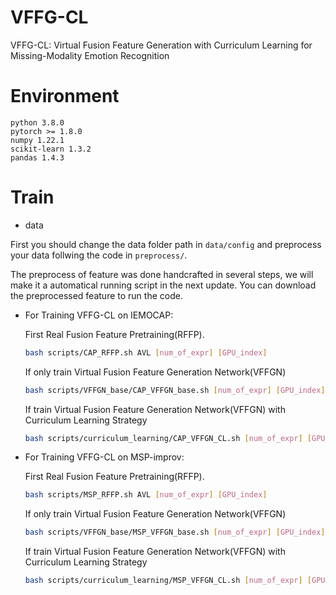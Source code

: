 # VFFG-CL
VFFG-CL: Virtual Fusion Feature Generation with Curriculum Learning for Missing-Modality Emotion Recognition

# Environment
``` 
python 3.8.0
pytorch >= 1.8.0
numpy 1.22.1
scikit-learn 1.3.2
pandas 1.4.3
```

# Train

+ data

First you should change the data folder path in ```data/config``` and preprocess your data follwing the code in ```preprocess/```.

The preprocess of feature was done handcrafted in several steps, we will make it a automatical running script in the next update. You can download the preprocessed feature to run the code.

+ For Training VFFG-CL on IEMOCAP:

    First Real Fusion Feature Pretraining(RFFP).

    ```bash
    bash scripts/CAP_RFFP.sh AVL [num_of_expr] [GPU_index]
    ```

    If only train Virtual Fusion Feature Generation Network(VFFGN) 

    ```bash
    bash scripts/VFFGN_base/CAP_VFFGN_base.sh [num_of_expr] [GPU_index]
    ```
    If train Virtual Fusion Feature Generation Network(VFFGN) with Curriculum Learning Strategy

    ```bash
    bash scripts/curriculum_learning/CAP_VFFGN_CL.sh [num_of_expr] [GPU_index]
    ```

+ For Training VFFG-CL on MSP-improv: 

    First Real Fusion Feature Pretraining(RFFP).

    ```bash
    bash scripts/MSP_RFFP.sh AVL [num_of_expr] [GPU_index]
    ```

    If only train Virtual Fusion Feature Generation Network(VFFGN) 

    ```bash
    bash scripts/VFFGN_base/MSP_VFFGN_base.sh [num_of_expr] [GPU_index]
    ```
    If train Virtual Fusion Feature Generation Network(VFFGN) with Curriculum Learning Strategy

    ```bash
    bash scripts/curriculum_learning/MSP_VFFGN_CL.sh [num_of_expr] [GPU_index]
